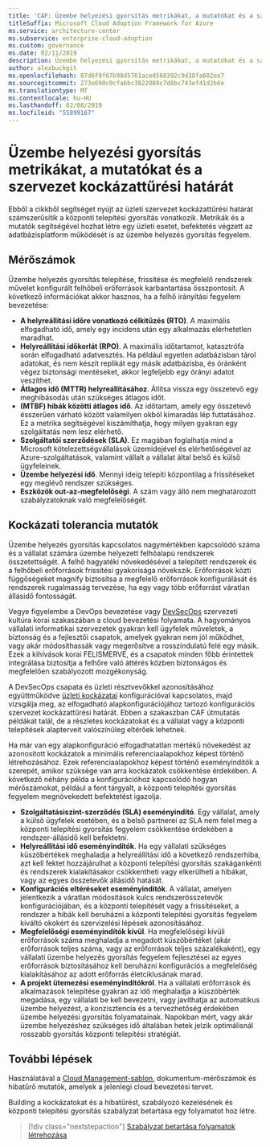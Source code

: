 ```yaml
---
title: 'CAF: Üzembe helyezési gyorsítás metrikákat, a mutatókat és a szervezet kockázattűrési határát'
titleSuffix: Microsoft Cloud Adoption Framework for Azure
ms.service: architecture-center
ms.subservice: enterprise-cloud-adoption
ms.custom: governance
ms.date: 02/11/2019
description: Üzembe helyezési gyorsítás metrikákat, a mutatókat és a szervezet kockázattűrési határát
author: alexbuckgit
ms.openlocfilehash: 87d6f9f67b98d5761aced560392c9d38fa682ee7
ms.sourcegitcommit: 273e690c0cfabbc3822089c7d8bc743ef41d2b6e
ms.translationtype: MT
ms.contentlocale: hu-HU
ms.lasthandoff: 02/08/2019
ms.locfileid: "55899167"
---
```

# <a name="deployment-acceleration-metrics-indicators-and-risk-tolerance"></a>Üzembe helyezési gyorsítás metrikákat, a mutatókat és a szervezet kockázattűrési határát

Ebből a cikkből segítséget nyújt az üzleti szervezet kockázattűrési határát számszerűsítik a központi telepítési gyorsítás vonatkozik. Metrikák és a mutatók segítségével hozhat létre egy üzleti esetet, befektetés végzett az adatbázisplatform működését is az üzembe helyezés gyorsítás fegyelem.

## <a name="metrics"></a>Mérőszámok

Üzembe helyezés gyorsítás telepítése, frissítése és megfelelő rendszerek művelet konfigurált felhőbeli erőforrások karbantartása összpontosít. A következő információkat akkor hasznos, ha a felhő irányítási fegyelem bevezetése:

- **A helyreállítási időre vonatkozó célkitűzés (RTO)**. A maximális elfogadható idő, amely egy incidens után egy alkalmazás elérhetetlen maradhat.
- **Helyreállítási időkorlát (RPO)**. A maximális időtartamot, katasztrófa során elfogadható adatvesztés. Ha például egyetlen adatbázisban tárol adatokat, és nem készít replikát egy másik adatbázisba, és óránként végez biztonsági mentéseket, akkor legfeljebb egy órányi adatot veszíthet.
- **Átlagos idő (MTTR) helyreállításához**. Állítsa vissza egy összetevő egy meghibásodás után szükséges átlagos időt.
- **(MTBF) hibák közötti átlagos idő**. Az időtartam, amely egy összetevő ésszerűen várható között valamilyen okból kimaradás lép futtatásához. Ez a metrika segítségével kiszámíthatja, hogy milyen gyakran egy szolgáltatás nem lesz elérhető.
- **Szolgáltatói szerződések (SLA)**. Ez magában foglalhatja mind a Microsoft kötelezettségvállalások üzemidejével és elérhetőségével az Azure-szolgáltatások, valamint vállalt a vállalat által belső és külső ügyfeleinek.
- **Üzembe helyezési idő**. Mennyi ideig telepíti központilag a frissítéseket egy meglévő rendszer szükséges.
- **Eszközök out-az-megfelelőségi**. A szám vagy álló nem meghatározott szabályzatoknak való megfelelőségét.

## <a name="risk-tolerance-indicators"></a>Kockázati tolerancia mutatók

Üzembe helyezés gyorsítás kapcsolatos nagymértékben kapcsolódó száma és a vállalat számára üzembe helyezett felhőalapú rendszerek összetettségét. A felhő hagyatéki növekedésével a telepített rendszerek és a felhőbeli erőforrások frissítési gyakorisága növekszik. Erőforrások közti függőségeket magnify biztosítsa a megfelelő erőforrások konfigurálását és rendszerek rugalmasság tervezése, ha egy vagy több erőforrást váratlan állásidő fontosságát.

<!-- "en-us" location is required for the URL below. -->

Vegye figyelembe a DevOps bevezetése vagy [DevSecOps](https://www.microsoft.com/en-us/securityengineering/devsecops) szervezeti kultúra korai szakaszában a cloud bevezetési folyamata. A hagyományos vállalati informatikai szervezetek gyakran kell ügyfelek műveletek, a biztonság és a fejlesztői csapatok, amelyek gyakran nem jól működhet, vagy akár módosíthassák vagy megerősítve a rosszindulatú felé egy másik. Ezek a kihívások korai FELISMERVE, és a csapatok minden főbb érintettek integrálása biztosítja a felhőre való áttérés közben biztonságos és megfelelően szabályozott mozgékonyság.

A DevSecOps csapata és üzleti résztvevőkkel azonosításához együttműködve [üzleti kockázatai](business-risks.md) konfigurációval kapcsolatos, majd vizsgálja meg, az elfogadható alapkonfigurációjához tartozó konfigurációs szervezet kockázattűrési határát. Ebben a szakaszban CAF útmutatás példákat talál, de a részletes kockázatokat és a vállalat vagy a központi telepítések alapterveit valószínűleg eltérőek lehetnek.

Ha már van egy alapkonfiguráció elfogadhatatlan mértékű növekedést az azonosított kockázatok a minimális referenciaalapokhoz képest történő létrehozásához. Ezek referenciaalapokhoz képest történő eseményindítók a szerepét, amikor szüksége van arra kockázatok csökkentése érdekében. A következő néhány példa a konfigurációhoz kapcsolódó hogyan mérőszámokat, például a fent tárgyalt, a központi telepítési gyorsítás fegyelem megnövekedett befektetést igazolja.

- **Szolgáltatásiszint-szerződés (SLA) eseményindító**. Egy vállalat, amely a külső ügyfelek esetében, és a belső partnerei az SLA nem felel meg a központi telepítési gyorsítás fegyelem csökkentése érdekében a rendszer-állásidő kell befektetni.
- **Helyreállítási idő eseményindítók**. Ha egy vállalati szükséges küszöbértékek meghaladja a helyreállítási idő a következő rendszerhiba, azt kell fektet hozzájárulhat a központi telepítési gyorsítás szakágankénti és rendszerek kialakításakor csökkentheti vagy elkerülheti a hibákat, vagy az egyes összetevők állásidő hatását.
- **Konfigurációs eltéréseket eseményindítók**. A vállalat, amelyen jelentkezik a váratlan módosítások kulcs rendszerösszetevők konfigurációjában, és a központi telepítését vagy a frissítéseket, a rendszer a hibák kell beruházni a központi telepítési gyorsítás fegyelem kiváltó okokért és szervizelési lépések azonosításához.  
- **Megfelelőségi eseményindítók kívül**. Ha megfelelőségi kívüli erőforrások száma meghaladja a megadott küszöbértéket (akár erőforrások teljes száma, vagy az erőforrások teljes százalékaként), egy vállalati üzembe helyezés gyorsítás fegyelem fejlesztései az egyes erőforrások biztosításához kell beruházni konfigurációs a megfelelőség kialakításához az adott erőforrás életciklusának marad.
- **A projekt ütemezési eseményindítókról**. Ha a vállalati erőforrások és alkalmazások telepítése gyakran az idő meghaladja a küszöbérték megadása, egy vállalati be kell bevezetni, vagy javíthatja az automatikus üzembe helyezést, a konzisztencia és a tervezhetőség érdekében üzembe helyezési gyorsítás folyamatainak. Napokban mért, vagy akár üzembe helyezéshez szükséges idő általában hetek jelzik optimálisnál rosszabb gyorsítás központi telepítési stratégiát.

## <a name="next-steps"></a>További lépések

Használatával a [Cloud Management-sablon](./template.md), dokumentum-mérőszámok és hibatűrő mutatók, amelyek a jelenlegi cloud bevezetési tervet.

Building a kockázatokat és a hibatűrést, szabályozó kezelésének és központi telepítési gyorsítás szabályzat betartása egy folyamatot hoz létre.

> [!div class="nextstepaction"]
> [Szabályzat betartása folyamatok létrehozása](compliance-processes.md)
